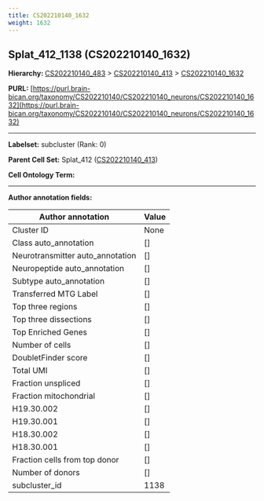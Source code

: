 ```yaml
---
title: CS202210140_1632
weight: 1632
---
```

## Splat_412_1138 (CS202210140_1632)
<b>Hierarchy: </b>
[CS202210140_483](../CS202210140_483) >
[CS202210140_413](../CS202210140_413) >
[CS202210140_1632](../CS202210140_1632)

**PURL:** [https://purl.brain-bican.org/taxonomy/CS202210140/CS202210140_neurons/CS202210140_1632](https://purl.brain-bican.org/taxonomy/CS202210140/CS202210140_neurons/CS202210140_1632)

---


**Labelset:** subcluster (Rank: 0)

**Parent Cell Set:** Splat_412 ([CS202210140_413](../CS202210140_413))



**Cell Ontology Term:** 

[MARKER GENES.]: #


---

[TRANSFERRED ANNOTATIONS.]: #


[AUTHOR ANNOTATION FIELDS.]: #


**Author annotation fields:**

| Author annotation | Value |
|-------------------|-------|
|Cluster ID|None|
|Class auto_annotation|[]|
|Neurotransmitter auto_annotation|[]|
|Neuropeptide auto_annotation|[]|
|Subtype auto_annotation|[]|
|Transferred MTG Label|[]|
|Top three regions|[]|
|Top three dissections|[]|
|Top Enriched Genes|[]|
|Number of cells|[]|
|DoubletFinder score|[]|
|Total UMI|[]|
|Fraction unspliced|[]|
|Fraction mitochondrial|[]|
|H19.30.002|[]|
|H19.30.001|[]|
|H18.30.002|[]|
|H18.30.001|[]|
|Fraction cells from top donor|[]|
|Number of donors|[]|
|subcluster_id|1138|
